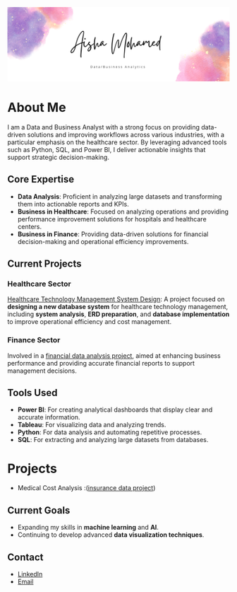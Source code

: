 ![Welcome Header](Header.png)

# About Me

I am a Data and Business Analyst with a strong focus on providing data-driven solutions and improving workflows across various industries, with a particular emphasis on the healthcare sector. By leveraging advanced tools such as Python, SQL, and Power BI, I deliver actionable insights that support strategic decision-making.

## Core Expertise

- **Data Analysis**: Proficient in analyzing large datasets and transforming them into actionable reports and KPIs.
- **Business in Healthcare**: Focused on analyzing operations and providing performance improvement solutions for hospitals and healthcare centers.
- **Business in Finance**: Providing data-driven solutions for financial decision-making and operational efficiency improvements.

## Current Projects

### Healthcare Sector
[Healthcare Technology Management System Design](#): A project focused on **designing a new database system** for healthcare technology management, including **system analysis**, **ERD preparation**, and **database implementation** to improve operational efficiency and cost management.

### Finance Sector
Involved in a [financial data analysis project](#), aimed at enhancing business performance and providing accurate financial reports to support management decisions.

## Tools Used

- **Power BI**: For creating analytical dashboards that display clear and accurate information.
- **Tableau**: For visualizing data and analyzing trends.
- **Python**: For data analysis and automating repetitive processes.
- **SQL**: For extracting and analyzing large datasets from databases.

# Projects
-  Medical Cost Analysis :([insurance data project](https://github.com/AISHA-MA/AISHA_Portfolio/tree/main/insurance%20data%20project))



## Current Goals

 - Expanding my skills in **machine learning** and **AI**.  
 - Continuing to develop advanced **data visualization techniques**.


## Contact

- [LinkedIn](www.linkedin.com/in/aisha-mamoun)
- [Email](aisha_m_2010@hotmail.com)
